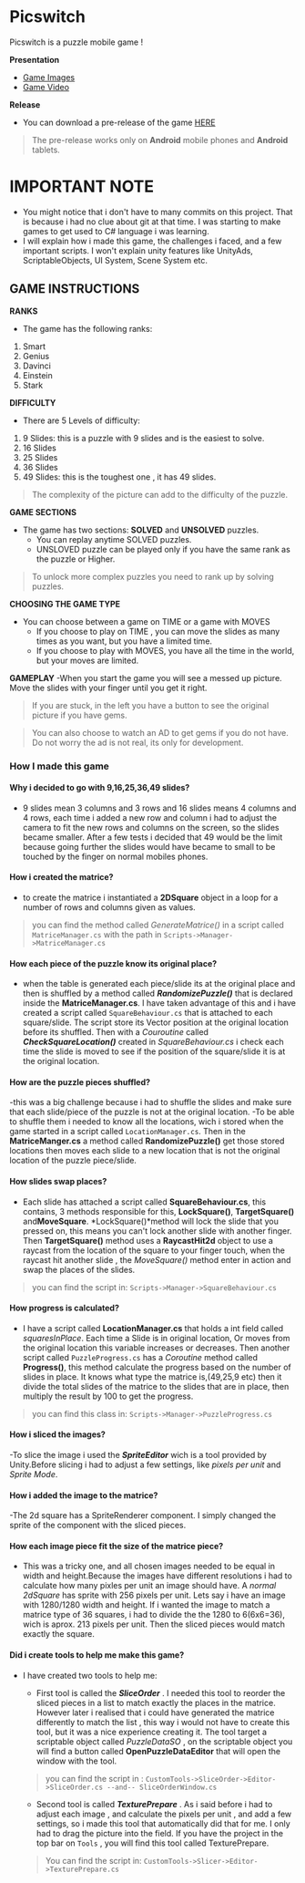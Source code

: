 # Picswitch
Picswitch is a puzzle mobile game !

**Presentation**
- [Game Images](https://drive.google.com/drive/folders/1b1Lj_2X-SzWMK-QqQ0xCdeMqVumYIPGG?usp=share_link)
- [Game Video](https://drive.google.com/drive/folders/1OOzeGnc59JWaHpzgugORXHpvevsRmBDZ?usp=share_link)

**Release**
- You can download a pre-release of the game [HERE](https://github.com/drcipri/Picswitch/releases/tag/v1.0-beta)
> The pre-release works only on **Android** mobile phones and **Android** tablets.

# IMPORTANT NOTE
- You might notice that i don't have to many commits on this project. That is because i had no clue about git at that time. I was starting to make games to
get used to C# language i was learning.
- I will explain how i made this game, the challenges i faced, and a few important scripts. I won't explain unity features like UnityAds, ScriptableObjects,
UI System, Scene System etc.

## GAME INSTRUCTIONS

**RANKS**
- The game has the following ranks:
1. Smart
2. Genius
3. Davinci
4. Einstein
5. Stark

**DIFFICULTY**
- There are 5 Levels of difficulty:
1. 9 Slides: this is a puzzle with 9 slides and is the easiest to solve.
2. 16 Slides
3. 25 Slides
4. 36 Slides
5. 49 Slides: this is the toughest one , it has 49 slides.
> The complexity of the picture can add to the difficulty of the puzzle.

**GAME SECTIONS**
- The game has two sections: **SOLVED** and **UNSOLVED** puzzles.
   - You can replay anytime SOLVED puzzles.
   - UNSLOVED puzzle can be played only if you have the same rank as the puzzle or Higher.
> To unlock more complex puzzles you need to rank up by solving puzzles.

**CHOOSING THE GAME TYPE**
- You can choose between a game on TIME or a game with MOVES
  - If you choose to play on TIME , you can move the slides as many times as you want, but you have a limited time.
  - If you choose to play with MOVES, you have all the time in the world, but your moves are limited.

**GAMEPLAY**
-When you start the game you will see a messed up picture. Move the slides with your finger until you get it right.
> If you are stuck, in the left you have a button to see the original picture if you have gems.

> You can also choose to watch an AD to get gems if you do not have. Do not worry the ad is not real, its only for development.



### How I made this game
#### Why i decided to go with 9,16,25,36,49 slides?
- 9 slides mean 3 columns and 3 rows and 16 slides means 4 columns and 4 rows, each time i added a new row and column i had to adjust the camera to fit the 
new rows and columns on the screen, so the slides became smaller. After a few tests i decided that 49 would be the limit because going further the slides would have
became to small to be touched by the finger on normal mobiles phones.

#### How i created the matrice?
- to create the matrice i instantiated a **2DSquare** object in a loop for a number of rows and columns given as values.
> you can find the method called *GenerateMatrice()* in a script called ```MatriceManager.cs``` with the path in ```Scripts->Manager->MatriceManager.cs```

#### How each piece of the puzzle know its original place?
- when the table is generated each piece/slide its at the original place and then is shuffled by a method called ***RandomizePuzzle()*** that is declared  inside 
the **MatriceManager.cs**. I have taken advantage of this and i have created a script called ```SquareBehaviour.cs``` that is attached to each square/slide. The script 
store its Vector position at the original location before its shuffled. Then with a *Couroutine* called ***CheckSquareLocation()*** created in *SquareBehaviour.cs* i 
check each time the slide is moved to see if the position of the square/slide it is at the original location.

#### How are the puzzle pieces shuffled?
-this was a big challenge because i had to shuffle the slides and make sure that each slide/piece of the puzzle is not at the original location. 
-To be able to shuffle them i needed to know all the locations, wich i stored when the game started in a script called ```LocationManager.cs```. Then in the 
**MatriceManger.cs** a method called **RandomizePuzzle()** get those stored locations then moves each slide to a new location that is not the original location of
the puzzle piece/slide.

#### How slides swap places? 
- Each slide has attached a script called **SquareBehaviour.cs**, this contains, 3 methods responsible for this, **LockSquare()**, **TargetSquare()** and**MoveSquare**.
*LockSquare()*method will lock the slide that you pressed on, this means you can't lock another slide with another finger. Then **TargetSquare()** method uses a
**RaycastHit2d** object to use a raycast from the location of the square to your finger touch, when the raycast hit another slide , the *MoveSquare()* method enter
in action and swap the places of the slides.
> you can find the script in: ```Scripts->Manager->SquareBehaviour.cs```

#### How progress is calculated?
- I have a script called **LocationManager.cs** that holds a int field called *squaresInPlace*. Each time a Slide is in original location, Or moves from the original
location this variable increases or decreases. Then another script called ```PuzzleProgress.cs``` has a *Coroutine* method called **Progress()**, this method 
calculate the progress based on the number of slides in place. It knows what type the matrice is,(49,25,9 etc) then it divide the total slides of the matrice to the
slides that are in place, then multiply the result by 100 to get the progress.
> you can find this class in: ```Scripts->Manager->PuzzleProgress.cs```


#### How i sliced the images?
-To slice the image i used the ***SpriteEditor*** wich is a tool provided by Unity.Before slicing i had to adjust a few settings, like *pixels per unit* and
*Sprite Mode*.

#### How i added the image to the matrice?
-The 2d square has a SpriteRenderer component. I simply changed the sprite of the component with the sliced pieces.

#### How each image piece fit the size of the matrice piece?
- This was a tricky one, and all chosen images needed to be equal in width and height.Because the images have different resolutions i had to calculate how many 
pixles per unit an image should have. A *normal 2dSquare* has sprite with 256 pixels per unit. Lets say i have an image with 1280/1280 width and height. If i wanted
the image to match a matrice type of 36 squares, i had to divide the the 1280 to 6(6x6=36), wich is aprox. 213 pixels per unit. Then the sliced pieces would match
exactly the square.

#### Did i create tools to help me make this game?
- I have created two tools to help me:
  - First tool is called the ***SliceOrder*** . I needed this tool to reorder the sliced pieces in a list to match exactly the places in the matrice. However later 
  i realised that i could have generated the matrice differently to match the list , this way i would not have to create this tool, but it was a nice experience
  creating it. The tool target a scriptable object called *PuzzleDataSO* , on the scriptable object you will find a button called **OpenPuzzleDataEditor** that will
  open the window with the tool.
  > you can find the script in : ```CustomTools->SliceOrder->Editor->SliceOrder.cs --and-- SliceOrderWindow.cs```
 
  - Second tool is called ***TexturePrepare*** . As i said before i had to adjust each image , and calculate the pixels per unit , and add a few settings, so i made
  this tool that automatically did that for me. I only had to drag the picture into the field. If you have the project in the top bar on `Tools` , you will find this
  tool called TexturePrepare.
  > You can find the script in: ```CustomTools->Slicer->Editor->TexturePrepare.cs```
